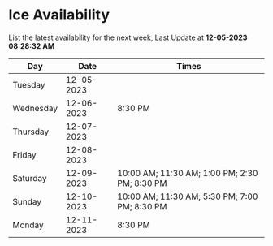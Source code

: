 # Ice Availability

List the latest availability for the next week, Last Update at **12-05-2023 08:28:32 AM**

| Day         | Date        | Times       |
| ----------- | ----------- | ----------- |
|Tuesday|12-05-2023||
|Wednesday|12-06-2023|8:30 PM|
|Thursday|12-07-2023||
|Friday|12-08-2023||
|Saturday|12-09-2023|10:00 AM; 11:30 AM; 1:00 PM; 2:30 PM; 8:30 PM|
|Sunday|12-10-2023|10:00 AM; 11:30 AM; 5:30 PM; 7:00 PM; 8:30 PM|
|Monday|12-11-2023|8:30 PM|
